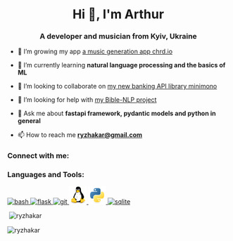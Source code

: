 <h1 align="center">Hi 👋, I'm Arthur</h1>
<h3 align="center">A developer and musician from Kyiv, Ukraine</h3>

- 🔭 I’m growing my app [a music generation app chrd.io](github.com/chrdio)

- 🌱 I’m currently learning **natural language processing and the basics of ML**

- 👯 I’m looking to collaborate on [my new banking API library minimono](github.com/ryzhakar/minimono)

- 🤝 I’m looking for help with [my Bible-NLP project](github.com/ryzhakar/biblenlp)

- 💬 Ask me about **fastapi framework, pydantic models and python in general**

- 📫 How to reach me **ryzhakar@gmail.com**

<h3 align="left">Connect with me:</h3>
<p align="left">
</p>

<h3 align="left">Languages and Tools:</h3>
<p align="left"> <a href="https://www.gnu.org/software/bash/" target="_blank" rel="noreferrer"> <img src="https://www.vectorlogo.zone/logos/gnu_bash/gnu_bash-icon.svg" alt="bash" width="40" height="40"/> </a> <a href="https://flask.palletsprojects.com/" target="_blank" rel="noreferrer"> <img src="https://www.vectorlogo.zone/logos/pocoo_flask/pocoo_flask-icon.svg" alt="flask" width="40" height="40"/> </a> <a href="https://git-scm.com/" target="_blank" rel="noreferrer"> <img src="https://www.vectorlogo.zone/logos/git-scm/git-scm-icon.svg" alt="git" width="40" height="40"/> </a> <a href="https://www.linux.org/" target="_blank" rel="noreferrer"> <img src="https://raw.githubusercontent.com/devicons/devicon/master/icons/linux/linux-original.svg" alt="linux" width="40" height="40"/> </a> <a href="https://www.python.org" target="_blank" rel="noreferrer"> <img src="https://raw.githubusercontent.com/devicons/devicon/master/icons/python/python-original.svg" alt="python" width="40" height="40"/> </a> <a href="https://www.sqlite.org/" target="_blank" rel="noreferrer"> <img src="https://www.vectorlogo.zone/logos/sqlite/sqlite-icon.svg" alt="sqlite" width="40" height="40"/> </a> </p>

<p>&nbsp;<img align="center" src="https://github-readme-stats.vercel.app/api?username=ryzhakar&show_icons=true&locale=en" alt="ryzhakar" /></p>

<p><img align="center" src="https://github-readme-streak-stats.herokuapp.com/?user=ryzhakar&" alt="ryzhakar" /></p>
